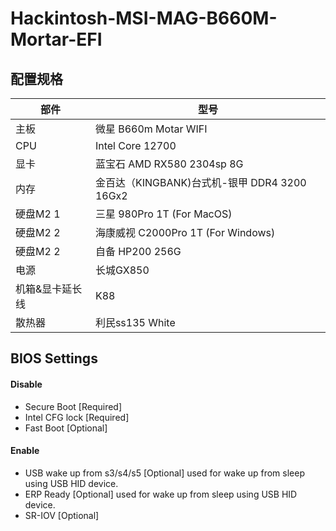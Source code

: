 # Hackintosh-MSI-MAG-B660M-Mortar-EFI

## 配置规格

| 部件 | 型号 |
| --- | --- |
| 主板 | 微星 B660m Motar WIFI |
| CPU | Intel Core 12700 |
| 显卡 | 蓝宝石 AMD RX580 2304sp 8G  |
| 内存 | 金百达（KINGBANK)台式机-银甲 DDR4 3200 16Gx2 |
| 硬盘M2 1 | 三星 980Pro 1T (For MacOS) |
| 硬盘M2 2 | 海康威视 C2000Pro 1T (For Windows) |
| 硬盘M2 2 | 自备 HP200 256G |
| 电源 | 长城GX850 |
| 机箱&显卡延长线 | K88 |
| 散热器 | 利民ss135 White |

## BIOS Settings
#### Disable
  * Secure Boot [Required]
  * Intel CFG lock [Required]
  * Fast Boot [Optional]
#### Enable
  * USB wake up from s3/s4/s5 [Optional] used for wake up from sleep using USB HID device.
  * ERP Ready [Optional] used for wake up from sleep using USB HID device.
  * SR-IOV [Optional]
